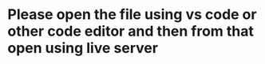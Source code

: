 # Please open the file using vs code or other code editor and then from that open using live server
